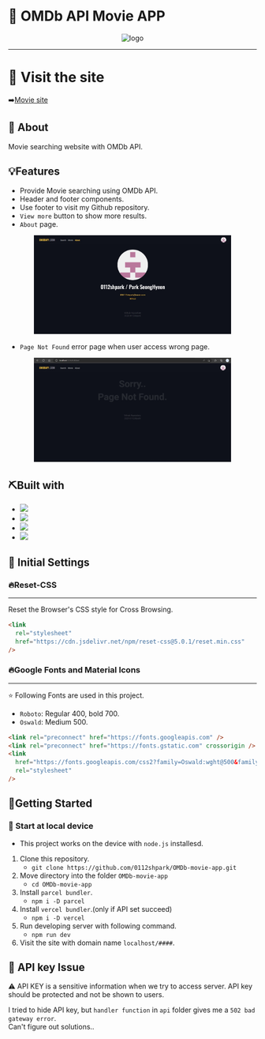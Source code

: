 # 🎥 OMDb API Movie APP

<div align="center">
<img src ="./images/totalview.gif" alt = "logo">
</div>

---

# :bell: Visit the site

➡️[Movie site](https://om-db-movie-app.vercel.app/#/)

## 🧐 About

Movie searching website with OMDb API.

## 💡Features

- Provide Movie searching using OMDb API.
- Header and footer components.
- Use footer to visit my Github repository.
- `View more` button to show more results.
- `About` page.
<div align="center">
<img width= 400px src ="./images/about.jpg" alt = "error">
</div>

- `Page Not Found` error page when user access wrong page.
<div align="center">
<img width= 400px src ="./images/notfound.jpg" alt = "error">
</div>

## ⛏️Built with

- <img src="https://img.shields.io/badge/CSS3-1572B6?style=for-the-badge&logo=css3&logoColor=white">
- <img src="https://img.shields.io/badge/HTML5-E34F26?style=for-the-badge&logo=html5&logoColor=white">
- <img src ="https://img.shields.io/badge/JavaScript-323330?style=for-the-badge&logo=javascript&logoColor=F7DF1E">
- <img src="https://img.shields.io/badge/VSCode-0078D4?style=for-the-badge&logo=visual%20studio%20code&logoColor=white">

## 📑 Initial Settings

<h3>🔥Reset-CSS</h3>

---

Reset the Browser's CSS style for Cross Browsing.

```html
<link
  rel="stylesheet"
  href="https://cdn.jsdelivr.net/npm/reset-css@5.0.1/reset.min.css"
/>
```

<h3>🔥Google Fonts and Material Icons</h3>

---

⭐ Following Fonts are used in this project.

- `Roboto`: Regular 400, bold 700.
- `Oswald`: Medium 500.

```html
<link rel="preconnect" href="https://fonts.googleapis.com" />
<link rel="preconnect" href="https://fonts.gstatic.com" crossorigin />
<link
  href="https://fonts.googleapis.com/css2?family=Oswald:wght@500&family=Roboto:wght@400;700&display=swap"
  rel="stylesheet"
/>
```

## 🏃Getting Started

### 📌 Start at local device

- This project works on the device with `node.js` installesd.

1. Clone this repository.
   - `git clone https://github.com/0112shpark/OMDb-movie-app.git`
2. Move directory into the folder `OMDb-movie-app`
   - `cd OMDb-movie-app`
3. Install `parcel bundler`.
   - `npm i -D parcel `
4. Install `vercel bundler`.(only if API set succeed)
   - `npm i -D vercel `
5. Run developing server with following command.
   - `npm run dev`
6. Visit the site with domain name `localhost/####`.

## 🔑 API key Issue

⚠️ API KEY is a sensitive information when we try to access server. API key should be protected and not be shown to users.

I tried to hide API key, but `handler function` in `api` folder gives me a `502 bad gateway error`.  
Can't figure out solutions..
